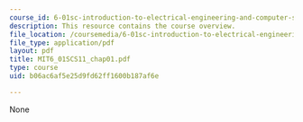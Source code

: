 ```yaml
---
course_id: 6-01sc-introduction-to-electrical-engineering-and-computer-science-i-spring-2011
description: This resource contains the course overview.
file_location: /coursemedia/6-01sc-introduction-to-electrical-engineering-and-computer-science-i-spring-2011/b06ac6af5e25d9fd62ff1600b187af6e_MIT6_01SCS11_chap01.pdf
file_type: application/pdf
layout: pdf
title: MIT6_01SCS11_chap01.pdf
type: course
uid: b06ac6af5e25d9fd62ff1600b187af6e

---
```

None